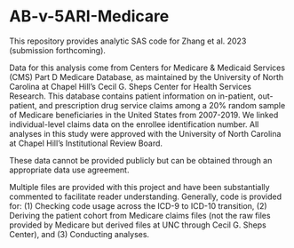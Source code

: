# AB-v-5ARI-Medicare

This repository provides analytic SAS code for Zhang et al. 2023 (submission forthcoming). 

Data for this analysis  come from Centers for Medicare & Medicaid Services (CMS) Part D Medicare Database, as maintained by the University of North Carolina at Chapel Hill’s Cecil G. Sheps Center for Health Services Research. This database contains patient information on in-patient, out-patient, and prescription drug service claims among a 20% random sample of Medicare beneficiaries in the United States from 2007-2019. We linked individual-level claims data on the enrollee identification number. All analyses in this study were approved with the University of North Carolina at Chapel Hill’s Institutional Review Board.

These data cannot be provided publicly but can be obtained through an appropriate data use agreement.

Multiple files are provided with this project and have been substantially commented to facilitate reader understanding. Generally, code is provided for:
(1) Checking code usage across the ICD-9 to ICD-10 transition,
(2) Deriving the patient cohort from Medicare claims files (not the raw files provided by Medicare but derived files at UNC through Cecil G. Sheps Center), and
(3) Conducting analyses.
